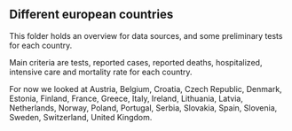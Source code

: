Different european countries
----------------------------

This folder holds an overview for data sources, and some preliminary tests for each country.

Main criteria are tests, reported cases, reported deaths, hospitalized, intensive care and mortality rate for each country.

For now we looked at 
Austria,
Belgium, 
Croatia, 
Czech Republic, 
Denmark,
Estonia,
Finland,
France,
Greece,
Italy,
Ireland,
Lithuania,
Latvia,
Netherlands,
Norway,
Poland,
Portugal,
Serbia,
Slovakia,
Spain,
Slovenia,
Sweden,
Switzerland,
United Kingdom.


<?php insertTemplate("Sheet1.html") ?>